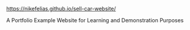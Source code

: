 https://nikefelias.github.io/sell-car-website/

A Portfolio Example Website for Learning and Demonstration Purposes
